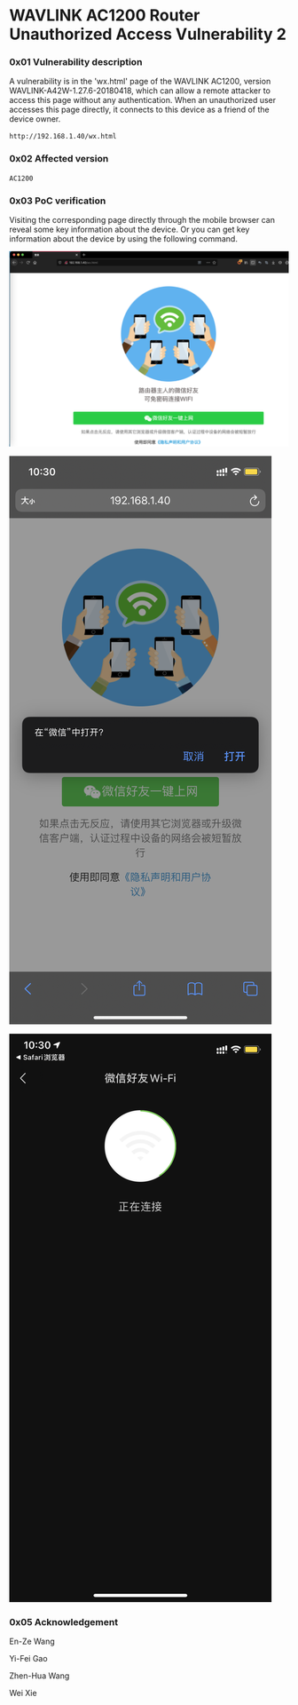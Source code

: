# WAVLINK AC1200 Router Unauthorized Access Vulnerability 2

### 0x01 Vulnerability description

A vulnerability is in the 'wx.html' page of the WAVLINK AC1200, version WAVLINK-A42W-1.27.6-20180418, which can allow a remote attacker to access this page without any authentication. When an unauthorized user accesses this page directly, it connects to this device as a friend of the device owner.

```
http://192.168.1.40/wx.html
```

### 0x02 Affected version

```
AC1200
```

### 0x03 PoC verification
Visiting the corresponding page directly through the mobile browser can reveal some key information about the device. Or you can get key information about the device by using the following command.

![-w1311](img/16194906588725.png)

![13961619490700_.pic_hd](img/13961619490700_.pic_hd.jpg)


![13951619490700_.pic_hd](img/13951619490700_.pic_hd.jpg)


### 0x05 Acknowledgement

En-Ze Wang

Yi-Fei Gao

Zhen-Hua Wang

Wei Xie